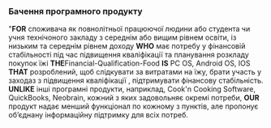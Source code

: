 ### Бачення програмного продукту
"**FOR** споживача як повнолітньої працюючої людини або студента чи учня технічоного закладу з середнім або вищим рівнем освіти, із низьким та середнім рівнем доходу **WHO** має потребу у фінансовій стабільності під час підвищення кваліфікації та планування розкладу покупок їжі **THE**Financial-Qualification-Food **IS** PC OS, Android OS, IOS **THAT** розроблений, щоб слідкувати за витратами на їжу, брати участь у заходаз з підвищення кваліфікації , підтримувати фінансову стабільність. **UNLIKE** інші програмні продукти, наприклад, Cook'n Cooking Software, QuickBooks, Neobrain, кожний з яких задовольняє окремі потреби, **OUR** продукт надає менший функціонал по кожному з пунктів, але пропонує об’єднану інформаційну підтримку для всіх потреб.
